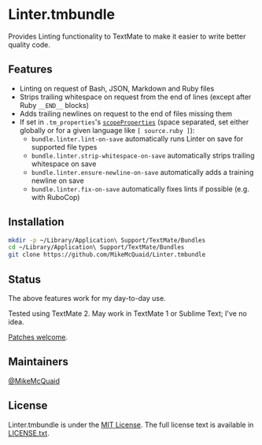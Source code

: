 # Linter.tmbundle
Provides Linting functionality to TextMate to make it easier to write better quality code.

## Features
- Linting on request of Bash, JSON, Markdown and Ruby files
- Strips trailing whitespace on request from the end of lines (except after Ruby `__END__` blocks)
- Adds trailing newlines on request to the end of files missing them
- If set in `.tm_properties`'s [`scopeProperties`](https://gist.github.com/dvessel/1478685#other) (space separated, set either globally or for a given language like `[ source.ruby ]`):
  - `bundle.linter.lint-on-save` automatically runs Linter on save for supported file types
  - `bundle.linter.strip-whitespace-on-save` automatically strips trailing whitespace on save
  - `bundle.linter.ensure-newline-on-save` automatically adds a training newline on save
  - `bundle.linter.fix-on-save` automatically fixes lints if possible (e.g. with RuboCop)

## Installation

```bash
mkdir -p ~/Library/Application\ Support/TextMate/Bundles
cd ~/Library/Application\ Support/TextMate/Bundles
git clone https://github.com/MikeMcQuaid/Linter.tmbundle
```

## Status
The above features work for my day-to-day use.

Tested using TextMate 2. May work in TextMate 1 or Sublime Text; I've no idea.

[Patches welcome](https://github.com/MikeMcQuaid/Linter.tmbundle/pulls).

## Maintainers
[@MikeMcQuaid](https://github.com/MikeMcQuaid)

## License
Linter.tmbundle is under the [MIT License](http://en.wikipedia.org/wiki/MIT_License). The full license text is
available in
[LICENSE.txt](https://github.com/MikeMcQuaid/Linter.tmbundle/blob/master/LICENSE.txt).
